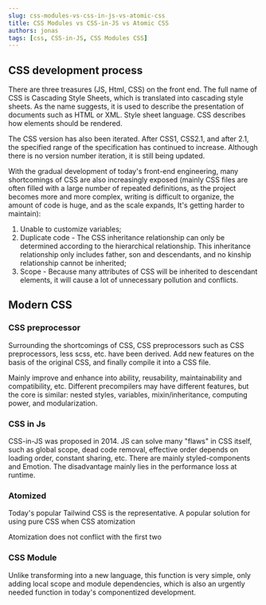 ```yaml
---
slug: css-modules-vs-css-in-js-vs-atomic-css
title: CSS Modules vs CSS-in-JS vs Atomic CSS
authors: jonas
tags: [css, CSS-in-JS, CSS Modules CSS]
---
```


## CSS development process

There are three treasures (JS, Html, CSS) on the front end. The full name of CSS is Cascading Style Sheets, which is translated into cascading style sheets. As the name suggests, it is used to describe the presentation of documents such as HTML or XML. Style sheet language. CSS describes how elements should be rendered.

The CSS version has also been iterated. After CSS1, CSS2.1, and after 2.1, the specified range of the specification has continued to increase. Although there is no version number iteration, it is still being updated.

With the gradual development of today's front-end engineering, many shortcomings of CSS are also increasingly exposed (mainly CSS files are often filled with a large number of repeated definitions, as the project becomes more and more complex, writing is difficult to organize, the amount of code is huge, and as the scale expands, It's getting harder to maintain):

1. Unable to customize variables;
2. Duplicate code - The CSS inheritance relationship can only be determined according to the hierarchical relationship. This inheritance relationship only includes father, son and descendants, and no kinship relationship cannot be inherited;
3. Scope - Because many attributes of CSS will be inherited to descendant elements, it will cause a lot of unnecessary pollution and conflicts.

## Modern CSS

### CSS preprocessor

Surrounding the shortcomings of CSS, CSS preprocessors such as CSS preprocessors, less scss, etc. have been derived. Add new features on the basis of the original CSS, and finally compile it into a CSS file.

Mainly improve and enhance into ability, reusability, maintainability and compatibility, etc.
Different precompilers may have different features, but the core is similar: nested styles, variables, mixin/inheritance, computing power, and modularization.

### CSS in Js

CSS-in-JS was proposed in 2014. JS can solve many "flaws" in CSS itself, such as global scope, dead code removal, effective order depends on loading order, constant sharing, etc. There are mainly styled-components and Emotion. The disadvantage mainly lies in the performance loss at runtime.

### Atomized

Today's popular Tailwind CSS is the representative. A popular solution for using pure CSS when CSS atomization

Atomization does not conflict with the first two

### CSS Module

Unlike transforming into a new language, this function is very simple, only adding local scope and module dependencies, which is also an urgently needed function in today's componentized development.
